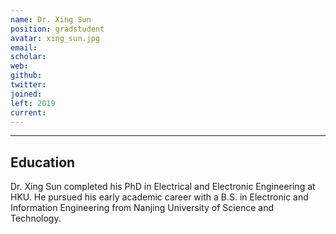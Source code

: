 ```yaml
---
name: Dr. Xing Sun
position: gradstudent
avatar: xing_sun.jpg
email: 
scholar: 
web: 
github: 
twitter: 
joined: 
left: 2019
current: 
---
```



<hr>

## Education
Dr. Xing Sun completed his PhD in Electrical and Electronic Engineering at HKU. He pursued his early academic career with a B.S. in Electronic and Information Engineering from Nanjing University of Science and Technology.
